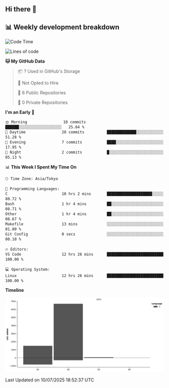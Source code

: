 ## Hi there 👋

<!--
**mandakore/mandakore** is a ✨ _special_ ✨ repository because its `README.md` (this file) appears on your GitHub profile.

Here are some ideas to get you started:

- 🔭 I’m currently working on ...
- 🌱 I’m currently learning ...
- 👯 I’m looking to collaborate on ...
- 🤔 I’m looking for help with ...
- 💬 Ask me about ...
- 📫 How to reach me: ...
- 😄 Pronouns: ...
- ⚡ Fun fact: ...
-->

## 📊 Weekly development breakdown

<!--START_SECTION:waka-->
![Code Time](http://img.shields.io/badge/Code%20Time-80%20hrs%2016%20mins-blue)

![Lines of code](https://img.shields.io/badge/From%20Hello%20World%20I%27ve%20Written-8.2%20thousand%20lines%20of%20code-blue)

**🐱 My GitHub Data** 

> 📦 ? Used in GitHub's Storage 
 > 
> 🚫 Not Opted to Hire
 > 
> 📜 6 Public Repositories 
 > 
> 🔑 0 Private Repositories 
 > 
**I'm an Early 🐤** 

```text
🌞 Morning                10 commits          ██████░░░░░░░░░░░░░░░░░░░   25.64 % 
🌆 Daytime                20 commits          █████████████░░░░░░░░░░░░   51.28 % 
🌃 Evening                7 commits           ████░░░░░░░░░░░░░░░░░░░░░   17.95 % 
🌙 Night                  2 commits           █░░░░░░░░░░░░░░░░░░░░░░░░   05.13 % 
```


📊 **This Week I Spent My Time On** 

```text
🕑︎ Time Zone: Asia/Tokyo

💬 Programming Languages: 
C                        10 hrs 2 mins       ████████████████████░░░░░   80.72 % 
Bash                     1 hr 4 mins         ██░░░░░░░░░░░░░░░░░░░░░░░   08.71 % 
Other                    1 hr 4 mins         ██░░░░░░░░░░░░░░░░░░░░░░░   08.67 % 
Makefile                 13 mins             ░░░░░░░░░░░░░░░░░░░░░░░░░   01.80 % 
Git Config               0 secs              ░░░░░░░░░░░░░░░░░░░░░░░░░   00.10 % 

🔥 Editors: 
VS Code                  12 hrs 26 mins      █████████████████████████   100.00 % 

💻 Operating System: 
Linux                    12 hrs 26 mins      █████████████████████████   100.00 % 
```

**Timeline**

![Lines of Code chart](https://raw.githubusercontent.com/mandakore/mandakore/main/assets/bar_graph.png)


 Last Updated on 10/07/2025 18:52:37 UTC
<!--END_SECTION:waka-->

